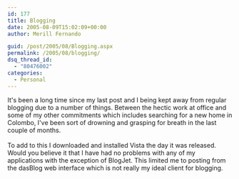 ```yaml
---
id: 177
title: Blogging
date: 2005-08-09T15:02:09+00:00
author: Merill Fernando

guid: /post/2005/08/Blogging.aspx
permalink: /2005/08/blogging/
dsq_thread_id:
  - "80476002"
categories:
  - Personal
---
```

It's been a long time since my last post and I being kept away from
regular blogging due to a number of things. Between the hectic work at
office and some of my other commitments which includes searching for a
new home in Colombo, I've been sort of drowning and grasping for breath
in the last couple of months. <br>
<br>
To add to this I downloaded and installed Vista the day it was
released. Would you believe it that I have had no problems with any of
my applications with the exception of BlogJet. This limited me to
posting from the dasBlog web interface which is not really my ideal
client for blogging.
